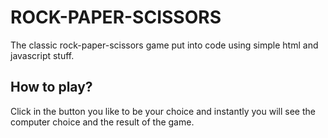 # ROCK-PAPER-SCISSORS
The classic rock-paper-scissors game put into code using simple html and javascript stuff.

## How to play?
Click in the button you like to be your choice and instantly you will see the computer choice and the result of the game.
